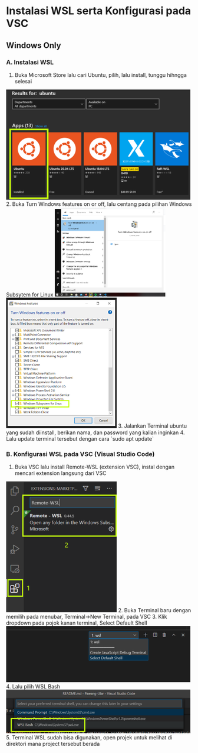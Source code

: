 # Instalasi WSL serta Konfigurasi pada VSC
## Windows Only

### A. Instalasi WSL

1. Buka Microsoft Store lalu cari Ubuntu, pilih, lalu install, tunggu hihngga selesai
<img src="https://github.com/dummytarget/Pawang-Ular/blob/master/img/1.png" width="500" />
2. Buka Turn Windows features on or off, lalu centang pada pilihan Windows Subsytem for Linux
<img src="https://github.com/dummytarget/Pawang-Ular/blob/master/img/1b.png" width="300" />
<img src="https://github.com/dummytarget/Pawang-Ular/blob/master/img/2.png" width="300" />
3. Jalankan Terminal ubuntu yang sudah diinstall, berikan nama, dan password yang kalian inginkan
4. Lalu update terminal tersebut dengan cara `sudo apt update`


### B. Konfigurasi WSL pada VSC (Visual Studio Code)

1. Buka VSC lalu install Remote-WSL (extension VSC), instal dengan mencari extension langsung dari VSC
<img src="https://github.com/dummytarget/Pawang-Ular/blob/master/img/3.png" width="300" />
2. Buka Terminal baru dengan memilih pada menubar, Terminal->New Terminal, pada VSC
3. Klik dropdown pada pojok kanan terminal, Select Default Shell
<img src="https://github.com/dummytarget/Pawang-Ular/blob/master/img/4.png" width="500" />
4. Lalu pilih WSL Bash
<img src="https://github.com/dummytarget/Pawang-Ular/blob/master/img/5.png" width="500" />
5. Terminal WSL sudah bisa digunakan, open projek untuk melihat di direktori mana project tersebut berada
